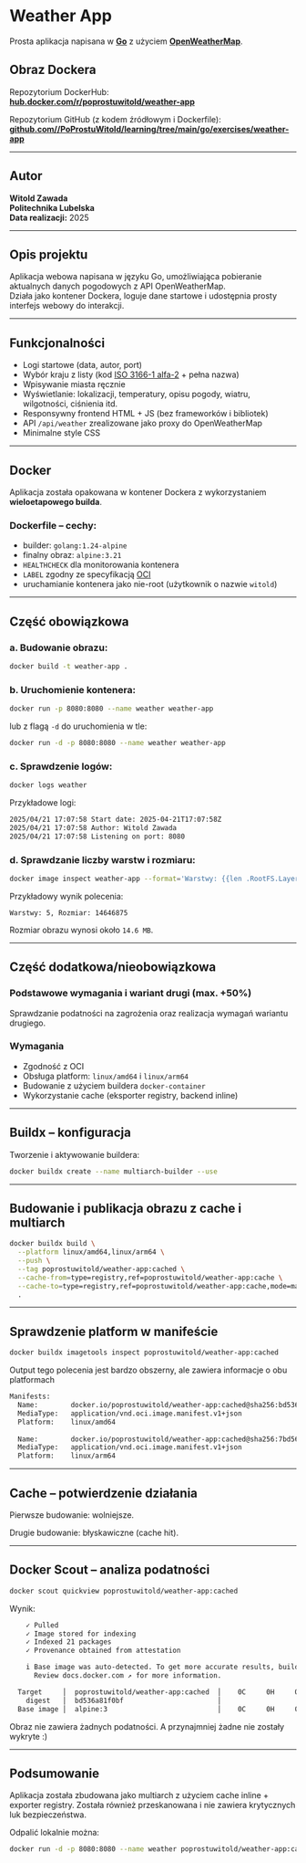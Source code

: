 # Weather App
Prosta aplikacja napisana w **[Go](https://go.dev/)** z użyciem **[OpenWeatherMap](https://openweathermap.org)**.

## Obraz Dockera

Repozytorium DockerHub:  
**[hub.docker.com/r/poprostuwitold/weather-app](https://hub.docker.com/r/poprostuwitold/weather-app)**

Repozytorium GitHub (z kodem źródłowym i Dockerfile):  
**[github.com//PoProstuWitold/learning/tree/main/go/exercises/weather-app](https://github.com/PoProstuWitold/learning/tree/main/go/exercises/weather-app)**

---

## Autor

**Witold Zawada**  
**Politechnika Lubelska**  
**Data realizacji:** 2025

---

## Opis projektu

Aplikacja webowa napisana w języku Go, umożliwiająca pobieranie aktualnych danych pogodowych z API OpenWeatherMap.  
Działa jako kontener Dockera, loguje dane startowe i udostępnia prosty interfejs webowy do interakcji.

---

## Funkcjonalności

- Logi startowe (data, autor, port)
- Wybór kraju z listy (kod [ISO 3166-1 alfa-2](https://pl.wikipedia.org/wiki/ISO_3166-1_alfa-2) + pełna nazwa)
- Wpisywanie miasta ręcznie
- Wyświetlanie: lokalizacji, temperatury, opisu pogody, wiatru, wilgotności, ciśnienia itd.
- Responsywny frontend HTML + JS (bez frameworków i bibliotek)
- API `/api/weather` zrealizowane jako proxy do OpenWeatherMap
- Minimalne style CSS

---

## Docker

Aplikacja została opakowana w kontener Dockera z wykorzystaniem **wieloetapowego builda**.

### Dockerfile – cechy:
- builder: `golang:1.24-alpine`
- finalny obraz: `alpine:3.21`
- `HEALTHCHECK` dla monitorowania kontenera
- `LABEL` zgodny ze specyfikacją [OCI](https://en.wikipedia.org/wiki/Open_Container_Initiative)
- uruchamianie kontenera jako nie-root (użytkownik o nazwie ``witold``)

---

## Część obowiązkowa

### a. Budowanie obrazu:
```bash
docker build -t weather-app .
```

### b. Uruchomienie kontenera:
```bash
docker run -p 8080:8080 --name weather weather-app
```

lub z flagą ``-d`` do uruchomienia w tle:

```bash
docker run -d -p 8080:8080 --name weather weather-app
```

### c. Sprawdzenie logów:
```bash
docker logs weather
```

Przykładowe logi:
```bash
2025/04/21 17:07:58 Start date: 2025-04-21T17:07:58Z
2025/04/21 17:07:58 Author: Witold Zawada
2025/04/21 17:07:58 Listening on port: 8080
```

### d. Sprawdzanie liczby warstw i rozmiaru:
```bash
docker image inspect weather-app --format='Warstwy: {{len .RootFS.Layers}}, Rozmiar: {{.Size}}'
```

Przykładowy wynik polecenia:
```
Warstwy: 5, Rozmiar: 14646875
```

Rozmiar obrazu wynosi około ``14.6 MB``.

---

## Część dodatkowa/nieobowiązkowa

### Podstawowe wymagania i wariant drugi (max. +50%)
Sprawdzanie podatności na zagrożenia oraz realizacja wymagań wariantu drugiego.

### Wymagania
- Zgodność z OCI
- Obsługa platform: `linux/amd64` i `linux/arm64`
- Budowanie z użyciem buildera `docker-container`
- Wykorzystanie cache (eksporter registry, backend inline)

---

## Buildx – konfiguracja

Tworzenie i aktywowanie buildera:
```bash
docker buildx create --name multiarch-builder --use
```

---

## Budowanie i publikacja obrazu z cache i multiarch
```bash
docker buildx build \
  --platform linux/amd64,linux/arm64 \
  --push \
  --tag poprostuwitold/weather-app:cached \
  --cache-from=type=registry,ref=poprostuwitold/weather-app:cache \
  --cache-to=type=registry,ref=poprostuwitold/weather-app:cache,mode=max \
  .
```

---

## Sprawdzenie platform w manifeście
```bash
docker buildx imagetools inspect poprostuwitold/weather-app:cached
```

Output tego polecenia jest bardzo obszerny, ale zawiera informacje o obu platformach
```bash
Manifests: 
  Name:        docker.io/poprostuwitold/weather-app:cached@sha256:bd536a81f0bf695507c94bdca7afd97411cf57a968e916f3f6fae33918bb5f4c
  MediaType:   application/vnd.oci.image.manifest.v1+json
  Platform:    linux/amd64
               
  Name:        docker.io/poprostuwitold/weather-app:cached@sha256:7bd56bf669636f50fc3bfc98ea2bd5c32bf2b3fba7f0111d48377e401c354fb0
  MediaType:   application/vnd.oci.image.manifest.v1+json
  Platform:    linux/arm64
```

---

## Cache – potwierdzenie działania
Pierwsze budowanie: wolniejsze.

Drugie budowanie: błyskawiczne (cache hit).

---

## Docker Scout – analiza podatności
```bash
docker scout quickview poprostuwitold/weather-app:cached
```

Wynik:
```bash
    ✓ Pulled
    ✓ Image stored for indexing
    ✓ Indexed 21 packages
    ✓ Provenance obtained from attestation

    i Base image was auto-detected. To get more accurate results, build images with max-mode provenance attestations.
      Review docs.docker.com ↗ for more information.

  Target     │  poprostuwitold/weather-app:cached  │    0C     0H     0M     0L   
    digest   │  bd536a81f0bf                       │                              
  Base image │  alpine:3                           │    0C     0H     0M     0L  
```
Obraz nie zawiera żadnych podatności. A przynajmniej żadne nie zostały wykryte :)

---

## Podsumowanie
Aplikacja została zbudowana jako multiarch z użyciem cache inline + exporter registry.
Została również przeskanowana i nie zawiera krytycznych luk bezpieczeństwa.

Odpalić lokalnie można:
```bash
docker run -d -p 8080:8080 --name weather poprostuwitold/weather-app:cached
```
